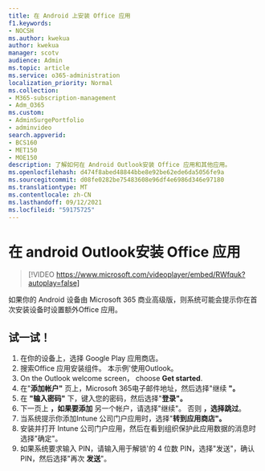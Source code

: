 ```yaml
---
title: 在 Android 上安装 Office 应用
f1.keywords:
- NOCSH
ms.author: kwekua
author: kwekua
manager: scotv
audience: Admin
ms.topic: article
ms.service: o365-administration
localization_priority: Normal
ms.collection:
- M365-subscription-management
- Adm_O365
ms.custom:
- AdminSurgePortfolio
- adminvideo
search.appverid:
- BCS160
- MET150
- MOE150
description: 了解如何在 Android Outlook安装 Office 应用和其他应用。
ms.openlocfilehash: d474f8abed48844bbe8e92be62ede6da5056fe9a
ms.sourcegitcommit: d08fe0282be75483608e96df4e6986d346e97180
ms.translationtype: MT
ms.contentlocale: zh-CN
ms.lasthandoff: 09/12/2021
ms.locfileid: "59175725"
---
```

# <a name="install-outlook-and-office-apps-on-android-devices"></a>在 android Outlook安装 Office 应用

> [!VIDEO https://www.microsoft.com/videoplayer/embed/RWfquk?autoplay=false]

如果你的 Android 设备由 Microsoft 365 商业高级版，则系统可能会提示你在首次安装设备时设置额外Office 应用。 

## <a name="try-it"></a>试一试！

1. 在你的设备上，选择 Google Play 应用商店。
2. 搜索Office 应用安装组件。 本示例&#39;使用Outlook。
3. On the Outlook welcome screen， choose **Get started**.
4. 在"**添加帐户"** 页上，Microsoft 365电子邮件地址，然后选择"继续 **"。**
5. 在 **"输入密码"** 下，键入您的密码，然后选择"**登录"。**
6. 下一页上  **，如果要添加**  另一个帐户，请选择"继续"。 否则  **，选择跳过**。
7. 当系统提示你添加Intune 公司门户应用时，选择"**转到应用商店"。**
8. 安装并打开 Intune 公司门户应用，然后在看到组织保护此应用数据的消息时选择"确定"。
9. 如果系统要求输入 PIN，请输入用于解锁&#39;的 4 位数 PIN，选择"发送"，确认PIN，然后选择"再次 **发送**"。